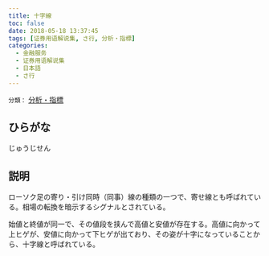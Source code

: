 ```yaml
---
title: 十字線
toc: false
date: 2018-05-18 13:37:45
tags: [证券用语解说集, さ行, 分析・指標]
categories:
  - 金融服务
  - 证券用语解说集
  - 日本語
  - さ行
---
```


`分類：` [分析・指標](/tags/分析・指標/)

## ひらがな

じゅうじせん

## 説明

ローソク足の寄り・引け同時（同事）線の種類の一つで、寄せ線とも呼ばれている。相場の転換を暗示するシグナルとされている。

始値と終値が同一で、その値段を挟んで高値と安値が存在する。高値に向かって上ヒゲが、安値に向かって下ヒゲが出ており、その姿が十字になっていることから、十字線と呼ばれている。
